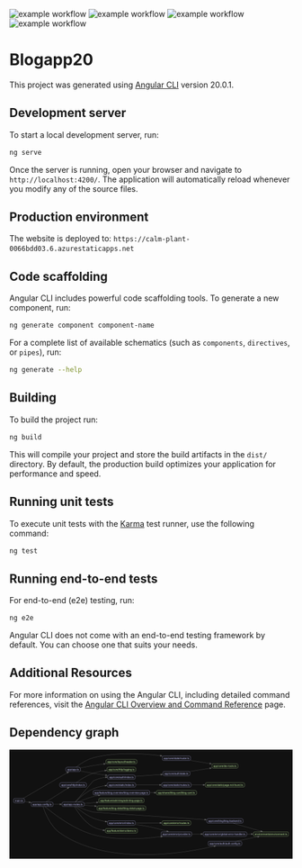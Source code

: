 ![example workflow](https://github.com/hftm-in2023/blogapp-20/actions/workflows/azure-static-web-apps-calm-plant-0066bdd03.yml/badge.svg)
![example workflow](https://github.com/hftm-in2023/blogapp-20/actions/workflows/ng-update.yml/badge.svg)
![example workflow](https://github.com/hftm-in2023/blogapp-20/actions/workflows/codeql.yml/badge.svg)
![example workflow](https://github.com/hftm-in2023/blogapp-20/actions/workflows/dependabot/dependabot-updates/badge.svg)

# Blogapp20

This project was generated using [Angular CLI](https://github.com/angular/angular-cli) version 20.0.1.

## Development server

To start a local development server, run:

```bash
ng serve
```

Once the server is running, open your browser and navigate to `http://localhost:4200/`. The application will automatically reload whenever you modify any of the source files.

## Production environment

The website is deployed to: `https://calm-plant-0066bdd03.6.azurestaticapps.net`


## Code scaffolding

Angular CLI includes powerful code scaffolding tools. To generate a new component, run:

```bash
ng generate component component-name
```

For a complete list of available schematics (such as `components`, `directives`, or `pipes`), run:

```bash
ng generate --help
```

## Building

To build the project run:

```bash
ng build
```

This will compile your project and store the build artifacts in the `dist/` directory. By default, the production build optimizes your application for performance and speed.

## Running unit tests

To execute unit tests with the [Karma](https://karma-runner.github.io) test runner, use the following command:

```bash
ng test
```

## Running end-to-end tests

For end-to-end (e2e) testing, run:

```bash
ng e2e
```

Angular CLI does not come with an end-to-end testing framework by default. You can choose one that suits your needs.

## Additional Resources

For more information on using the Angular CLI, including detailed command references, visit the [Angular CLI Overview and Command Reference](https://angular.dev/tools/cli) page.

## Dependency graph

![Dependency graph](https://raw.githubusercontent.com/hftm-in2023/blogapp-20/refs/heads/main/deps/blogapp-20/_all.png)
